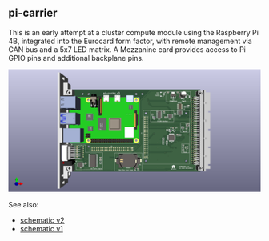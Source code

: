 ## pi-carrier

This is an early attempt at a cluster compute module using the Raspberry
Pi 4B, integrated into the Eurocard form factor, with remote management
via CAN bus and a 5x7 LED matrix.  A Mezzanine card provides access to Pi
GPIO pins and additional backplane pins.

![Image of latest](eurocard.png)

See also:
* [schematic v2](schematic_v2.pdf)
* [schematic v1](schematic_v1.pdf)
